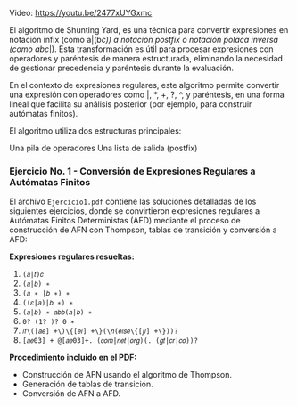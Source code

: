 Video: https://youtu.be/2477xUYGxmc 

El algoritmo de Shunting Yard, es una técnica para convertir expresiones en notación infix (como a|(b*c)) a notación postfix o notación polaca inversa (como abc*|). Esta transformación es útil para procesar expresiones con operadores y paréntesis de manera estructurada, eliminando la necesidad de gestionar precedencia y paréntesis durante la evaluación.

En el contexto de expresiones regulares, este algoritmo permite convertir una expresión con operadores como |, *, +, ?, ^, y paréntesis, en una forma lineal que facilita su análisis posterior (por ejemplo, para construir autómatas finitos).

El algoritmo utiliza dos estructuras principales:

Una pila de operadores
Una lista de salida (postfix)

### Ejercicio No. 1 - Conversión de Expresiones Regulares a Autómatas Finitos

El archivo `Ejercicio1.pdf` contiene las soluciones detalladas de los siguientes ejercicios, donde se convirtieron expresiones regulares a Autómatas Finitos Deterministas (AFD) mediante el proceso de construcción de AFN con Thompson, tablas de transición y conversión a AFD:

**Expresiones regulares resueltas:**
1. `(𝑎|𝑡)𝑐`
2. `(𝑎|𝑏) ∗`
3. `(𝑎 ∗ |𝑏 ∗) ∗`
4. `((𝜀|𝑎)|𝑏 ∗) ∗`
5. `(𝑎|𝑏) ∗ 𝑎𝑏𝑏(𝑎|𝑏) ∗`
6. `0? (1? )? 0 ∗`
7. `𝑖𝑓\([𝑎𝑒] +\)\{[𝑒𝑖] +\}(\𝑛(𝑒𝑙𝑠𝑒\{[𝑗𝑙] +\}))?`
8. `[𝑎𝑒03] + @[𝑎𝑒03]+. (𝑐𝑜𝑚|𝑛𝑒𝑡|𝑜𝑟𝑔)(. (𝑔𝑡|𝑐𝑟|𝑐𝑜))?`

**Procedimiento incluido en el PDF:**
- Construcción de AFN usando el algoritmo de Thompson.
- Generación de tablas de transición.
- Conversión de AFN a AFD.
